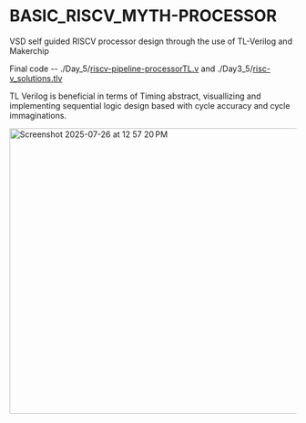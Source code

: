 # BASIC_RISCV_MYTH-PROCESSOR
VSD self guided RISCV processor design through the use of TL-Verilog and Makerchip

Final code -- ./Day_5/[riscv-pipeline-processorTL.v](https://github.com/Shreyas-borse/BASIC_RISCV_MYTH-PROCESSOR/blob/main/Day_5/riscv-pipeline-processorTL.v)
and ./Day3_5/[risc-v_solutions.tlv](https://github.com/Shreyas-borse/BASIC_RISCV_MYTH-PROCESSOR/blob/main/Day3_5/risc-v_solutions.tlv)

TL Verilog is beneficial in terms of Timing abstract, visuallizing and implementing sequential logic design based with cycle accuracy and cycle immaginations.

<img width="1359" height="500" alt="Screenshot 2025-07-26 at 12 57 20 PM" src="https://github.com/user-attachments/assets/835217ad-6294-4935-84d6-28a1925d032f" />
